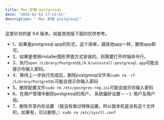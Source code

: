 ```yaml
---
title: Mac 卸载 postgresql
date: "2018-02-02 17:23:41"
description: " Mac 卸载 postgresql"
---
```


这里针对的是 9.6 版本。如是其他版下面的仅供参考。

- 1、如果是postgresql.app的形式，这个简单，跟其他app一样，删除app即可。
- 2、如果是使用installer图形界面方式安装的。则需要打开终端命令行。
- 3、执行`open /Library/PostgreSQL/9.6/uninstall-postgresql.app`可能会提示你输入密码。
- 4、等待上一步执行完成后，删除postgresql文件夹`sudo rm -rf /Library/PostgreSQL`可能会提示你输入密码
- 5、删除配置文件`sudo rm /etc/postgres-reg.ini`可能会提示你输入密码
- 6、在用户管理中删除postgresql的用户， 系统偏好设置－－》用户及用户组。
- 7、删除共享内存设置 （我没有做过特殊设置，所以我本机是没有这个文件的，如果有，可以删除。）`sudo rm /etc/sysctl.conf`